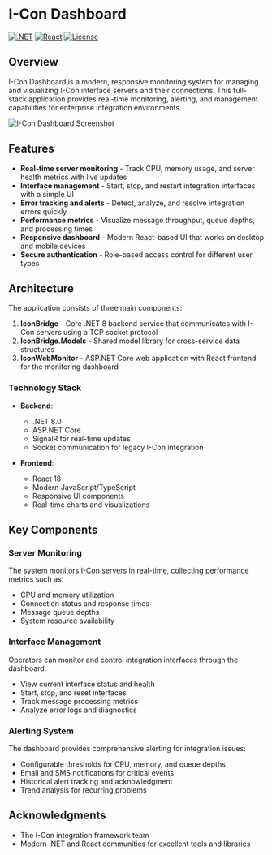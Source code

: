 # I-Con Dashboard

[![.NET](https://img.shields.io/badge/.NET-8.0-512BD4)](https://dotnet.microsoft.com/en-us/)
[![React](https://img.shields.io/badge/React-18-61DAFB)](https://reactjs.org/)
[![License](https://img.shields.io/badge/License-MIT-blue.svg)](LICENSE)

## Overview

I-Con Dashboard is a modern, responsive monitoring system for managing and visualizing I-Con interface servers and their connections. This full-stack application provides real-time monitoring, alerting, and management capabilities for enterprise integration environments.

![I-Con Dashboard Screenshot](https://placehold.co/800x450?text=I-Con+Dashboard+Screenshot)

## Features

- **Real-time server monitoring** - Track CPU, memory usage, and server health metrics with live updates
- **Interface management** - Start, stop, and restart integration interfaces with a simple UI
- **Error tracking and alerts** - Detect, analyze, and resolve integration errors quickly
- **Performance metrics** - Visualize message throughput, queue depths, and processing times
- **Responsive dashboard** - Modern React-based UI that works on desktop and mobile devices
- **Secure authentication** - Role-based access control for different user types

## Architecture

The application consists of three main components:

1. **IconBridge** - Core .NET 8 backend service that communicates with I-Con servers using a TCP socket protocol
2. **IconBridge.Models** - Shared model library for cross-service data structures
3. **IconWebMonitor** - ASP.NET Core web application with React frontend for the monitoring dashboard

### Technology Stack

- **Backend**: 
  - .NET 8.0
  - ASP.NET Core
  - SignalR for real-time updates
  - Socket communication for legacy I-Con integration
  
- **Frontend**:
  - React 18
  - Modern JavaScript/TypeScript
  - Responsive UI components
  - Real-time charts and visualizations

## Key Components

### Server Monitoring

The system monitors I-Con servers in real-time, collecting performance metrics such as:
- CPU and memory utilization
- Connection status and response times
- Message queue depths
- System resource availability

### Interface Management

Operators can monitor and control integration interfaces through the dashboard:
- View current interface status and health
- Start, stop, and reset interfaces
- Track message processing metrics
- Analyze error logs and diagnostics

### Alerting System

The dashboard provides comprehensive alerting for integration issues:
- Configurable thresholds for CPU, memory, and queue depths
- Email and SMS notifications for critical events
- Historical alert tracking and acknowledgment
- Trend analysis for recurring problems

## Acknowledgments

- The I-Con integration framework team
- Modern .NET and React communities for excellent tools and libraries

